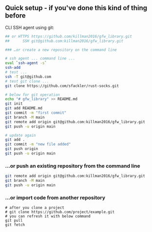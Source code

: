 ## Quick setup - if you've done this kind of thing before

CLI SSH agent using git:

```bash
## or HTTPS https://github.com/killman2016/gfw_library.git
##      SSH git@github.com:killman2016/gfw_library.git

### …or create a new repository on the command line

# ssh agent ... command line ...
eval `ssh-agent -s`
ssh-add
# test ...
ssh -T git@github.com
# test git clone ...
git clone https://github.com/sfackler/rust-socks.git

# below for git operation
echo "# gfw_library" >> README.md
git init
git add README.md
git commit -m "first commit"
git branch -M main
git remote add origin git@github.com:killman2016/gfw_library.git
git push -u origin main

# update again
git add .
git commit -m "new file added"
git push origin
git push -u origin main
```

### …or push an existing repository from the command line

```bash
git remote add origin git@github.com:killman2016/gfw_library.git
git branch -M main
git push -u origin main
```
### …or import code from another repository

```
# after you clone a project
# git clone https://github.com/project/example.git
# you can refresh it with below command 
git pull
git fetch
```


